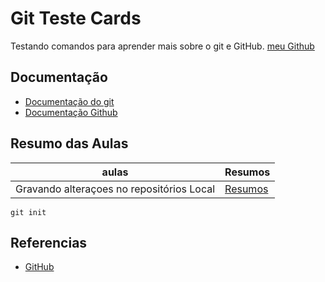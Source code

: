 # Git Teste Cards

Testando comandos para aprender mais sobre o git e GitHub. [meu Github](https://github.com/brunofelipehp/repo-cards)

## Documentação

- [Documentação do git](https://git-scm.com/doc)
- [Documentação Github](https://docs.github.com/)

## Resumo das Aulas

| aulas                                     | Resumos    |
| ----------------------------------------- | ---------- |
| Gravando alteraçoes no repositórios Local | [Resumos]() |

```
git init
```

## Referencias

- [GitHub](https://docs.github.com/pt/get-started/writing-on-github/getting-started-with-writing-and-formatting-on-github/basic-writing-and-formatting-syntax)
